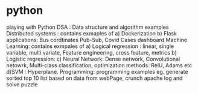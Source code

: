 # python
playing with Python 
DSA : Data structure and algorithm examples
Distributed systems :  contains exmaples of 
      a) Dockerization
      b) Flask applications: Bus cordtinates Pub-Sub, Covid Cases dashboard
Machine Learning: contains exmpales of
      a) Logical regression : linear, single variable,  multi variate, Feature engineering, cross feature, metrics
      b) Logistic regression:
      c) Neural Network:  Dense network, Convolutional netowrk, Multi-class classification, optimization methods: RelU, Adams etc
      d)SVM : Hyperplane.
Programming: programming examples eg. generate sorted top 10 list based on data from webPage, crunch apache log and solve puzzle
